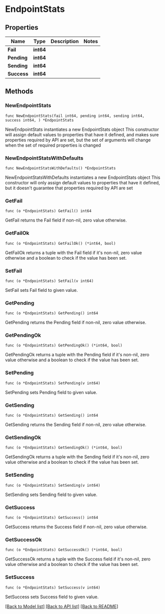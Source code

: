 # EndpointStats

## Properties

Name | Type | Description | Notes
------------ | ------------- | ------------- | -------------
**Fail** | **int64** |  | 
**Pending** | **int64** |  | 
**Sending** | **int64** |  | 
**Success** | **int64** |  | 

## Methods

### NewEndpointStats

`func NewEndpointStats(fail int64, pending int64, sending int64, success int64, ) *EndpointStats`

NewEndpointStats instantiates a new EndpointStats object
This constructor will assign default values to properties that have it defined,
and makes sure properties required by API are set, but the set of arguments
will change when the set of required properties is changed

### NewEndpointStatsWithDefaults

`func NewEndpointStatsWithDefaults() *EndpointStats`

NewEndpointStatsWithDefaults instantiates a new EndpointStats object
This constructor will only assign default values to properties that have it defined,
but it doesn't guarantee that properties required by API are set

### GetFail

`func (o *EndpointStats) GetFail() int64`

GetFail returns the Fail field if non-nil, zero value otherwise.

### GetFailOk

`func (o *EndpointStats) GetFailOk() (*int64, bool)`

GetFailOk returns a tuple with the Fail field if it's non-nil, zero value otherwise
and a boolean to check if the value has been set.

### SetFail

`func (o *EndpointStats) SetFail(v int64)`

SetFail sets Fail field to given value.


### GetPending

`func (o *EndpointStats) GetPending() int64`

GetPending returns the Pending field if non-nil, zero value otherwise.

### GetPendingOk

`func (o *EndpointStats) GetPendingOk() (*int64, bool)`

GetPendingOk returns a tuple with the Pending field if it's non-nil, zero value otherwise
and a boolean to check if the value has been set.

### SetPending

`func (o *EndpointStats) SetPending(v int64)`

SetPending sets Pending field to given value.


### GetSending

`func (o *EndpointStats) GetSending() int64`

GetSending returns the Sending field if non-nil, zero value otherwise.

### GetSendingOk

`func (o *EndpointStats) GetSendingOk() (*int64, bool)`

GetSendingOk returns a tuple with the Sending field if it's non-nil, zero value otherwise
and a boolean to check if the value has been set.

### SetSending

`func (o *EndpointStats) SetSending(v int64)`

SetSending sets Sending field to given value.


### GetSuccess

`func (o *EndpointStats) GetSuccess() int64`

GetSuccess returns the Success field if non-nil, zero value otherwise.

### GetSuccessOk

`func (o *EndpointStats) GetSuccessOk() (*int64, bool)`

GetSuccessOk returns a tuple with the Success field if it's non-nil, zero value otherwise
and a boolean to check if the value has been set.

### SetSuccess

`func (o *EndpointStats) SetSuccess(v int64)`

SetSuccess sets Success field to given value.



[[Back to Model list]](../README.md#documentation-for-models) [[Back to API list]](../README.md#documentation-for-api-endpoints) [[Back to README]](../README.md)



